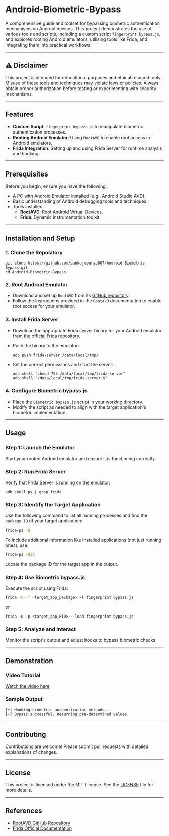 
# Android-Biometric-Bypass

A comprehensive guide and toolset for bypassing biometric authentication mechanisms on Android devices. This project demonstrates the use of various tools and scripts, including a custom script `fingerprint bypass.js`, and explores rooting Android emulators, utilizing tools like Frida, and integrating them into practical workflows.

---

## ⚠️ Disclaimer
This project is intended for educational purposes and ethical research only. Misuse of these tools and techniques may violate laws or policies. Always obtain proper authorization before testing or experimenting with security mechanisms.

---

## Features
- **Custom Script**: `fingerprint bypass.js` to manipulate biometric authentication processes.
- **Rooting Android Emulator**: Using `RootAVD` to enable root access in Android emulators.
- **Frida Integration**: Setting up and using Frida Server for runtime analysis and hooking.

---

## Prerequisites
Before you begin, ensure you have the following:
- A PC with Android Emulator installed (e.g., Android Studio AVD).
- Basic understanding of Android debugging tools and techniques.
- Tools installed:
  - **RootAVD**: Root Android Virtual Devices.
  - **Frida**: Dynamic instrumentation toolkit.

---

## Installation and Setup

### 1. Clone the Repository
  ```  
  git clone https://github.com/pankajmourya007/Android-Biometric-Bypass.git
  cd Android-Biometric-Bypass
  ```

### 2. Root Android Emulator
- Download and set up `RootAVD` from its [GitHub repository](https://github.com/newbit1/rootAVD).
- Follow the instructions provided in the `RootAVD` documentation to enable root access for your emulator.

### 3. Install Frida Server
- Download the appropriate Frida server binary for your Android emulator from the [official Frida repository](https://github.com/frida/frida/releases).
- Push the binary to the emulator:

  ``` 
  adb push frida-server /data/local/tmp/
  ```
- Set the correct permissions and start the server:
  ```
  adb shell "chmod 755 /data/local/tmp/frida-server"
  adb shell "/data/local/tmp/frida-server &"
  ```

### 4. Configure Biometric bypass.js
- Place the `Biometric bypass.js` script in your working directory.
- Modify the script as needed to align with the target application's biometric implementation.

---

## Usage

### Step 1: Launch the Emulator
Start your rooted Android emulator and ensure it is functioning correctly.

### Step 2: Run Frida Server
Verify that Frida Server is running on the emulator:
```
adb shell ps | grep frida
```
### Step 3: Identify the Target Application
Use the following command to list all running processes and find the `package ID` of your target application:
```bash
frida-ps -U
```

To include additional information like installed applications (not just running ones), use:
```bash
frida-ps -Uia
```

Locate the package ID for the target app in the output.

### Step 4: Use Biometric bypass.js
Execute the script using Frida:
```bash
frida -U -f <target_app_package> -l fingerprint bypass.js
```
or
```
frida -U -p <target_app_PID> --load fingerprint bypass.js
```

### Step 5: Analyze and Interact
Monitor the script's output and adjust hooks to bypass biometric checks.

---

## Demonstration

### Video Tutorial
[Watch the video here](https://github.com/pankajmourya007/Android-Biometric-Bypass/blob/main/biometric%20bypass.mp4)

### Sample Output
```plaintext
[+] Hooking biometric authentication methods...
[+] Bypass successful. Returning pre-determined values.
```

---

## Contributing
Contributions are welcome! Please submit pull requests with detailed explanations of changes.

---

## License
This project is licensed under the MIT License. See the [LICENSE](LICENSE) file for more details.

---

## References
- [RootAVD GitHub Repository](https://github.com/newbit1/rootAVD)
- [Frida Official Documentation](https://frida.re)

